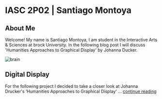 # IASC 2P02 | Santiago Montoya 

## About Me

Welcome! My name is Santiago Montoya, I am student in the Interactive Arts & Sciences at brock University. In the following blog post I will discuss 'Humanities Approaches to Graphical Display' by Johanna Ducker.

![brain](https://user-images.githubusercontent.com/35467248/36999028-df9ba106-208c-11e8-86de-855b6bfba346.jpg)


## Digital Display 

For the following project I decided to take a closer look at Johanna Drucker's ‘Humanities Approaches to Graphical Display’ ... [continue reading](blog.md)

